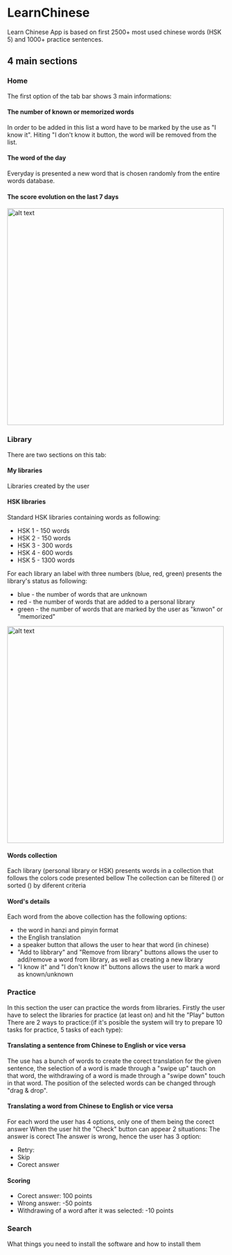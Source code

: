 # LearnChinese

Learn Chinese App is based on first 2500+ most used chinese words (HSK 5) and 1000+ practice sentences.

## 4 main sections

### Home

The first option of the tab bar shows 3 main informations:

#### The number of known or memorized words
In order to be added in this list a word have to be marked by the use as "I know it". Hiting "I don't know it button, the word will be removed from the list.
#### The word of the day
Everyday is presented a new word that is chosen randomly from the entire words database.
#### The score evolution on the last 7 days
<img src="https://github.com/sorin360/HSKs/blob/master/home.png" alt="alt text" width="500">

### Library
There are two sections on this tab:
#### My libraries
Libraries created by the user 
#### HSK libraries
Standard HSK libraries containing words as following:
- HSK 1 - 150 words
- HSK 2 - 150 words
- HSK 3 - 300 words
- HSK 4 - 600 words
- HSK 5 - 1300 words

For each library an label with three numbers (blue, red, green) presents the library's status as following:
- blue - the number of words that are unknown
- red - the number of words that are added to a personal library
- green - the number of words that are marked by the user as "knwon" or "memorized"

<img src="https://github.com/sorin360/HSKs/blob/master/library.png" alt="alt text" width="500">

#### Words collection

Each library (personal library or HSK) presents words in a collection that follows the colors code presented bellow
The collection can be filtered () or sorted () by diferent criteria

#### Word's details
Each word from the above collection has the following options:
- the word in hanzi and pinyin format
- the English translation
- a speaker button that allows the user to hear that word (in chinese)
- "Add to libbrary" and "Remove from library" buttons allows the user to add/remove a word from library, as well as creating a new library
- "I know it" and "I don't know it" buttons allows the user to mark a word as known/unknown

### Practice

In this section the user can practice the words from libraries.
Firstly the user have to select the libraries for practice (at least on) and hit the "Play" button
There are 2 ways to practice:(if it's posible the system will try to prepare 10 tasks for practice, 5 tasks of each type):
#### Translating a sentence from Chinese to English or vice versa
The use has a bunch of words to create the corect translation for the given sentence, the selection of a word is made through a "swipe up" tauch on that word, the withdrawing of a word is made through a "swipe down" touch in that word. The position of the selected words can be changed through "drag & drop". 
#### Translating a word from Chinese to English or vice versa
For each word the user has 4 options, only one of them being the corect answer
When the user hit the "Check" button can appear 2 situations:
The answer is corect 
The answer is wrong, hence the user has 3 option:
- Retry: 
- Skip
- Corect answer
#### Scoring
- Corect answer: 100 points
- Wrong answer: -50 points
- Withdrawing of a word after it was selected: -10 points

### Search

What things you need to install the software and how to install them


